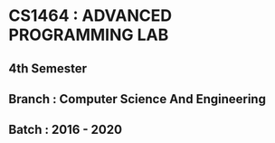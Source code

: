 # CS1464 : ADVANCED PROGRAMMING LAB

## 4th Semester
## Branch : Computer Science And Engineering
## Batch : 2016 - 2020
